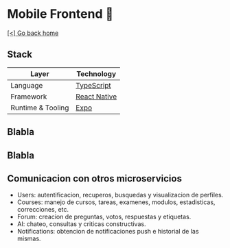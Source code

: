 # Mobile Frontend 🚧

[[<] Go back home](../README.md)

## Stack

| Layer            | Technology                                      |
|------------------|-------------------------------------------------|
| Language         | [TypeScript](https://www.typescriptlang.org/)  |
| Framework        | [React Native](https://reactnative.dev/)       |
| Runtime & Tooling| [Expo](https://expo.dev/)                      |

## Blabla

## Blabla

## Comunicacion con otros microservicios

- Users: autentificacion, recuperos, busquedas y visualizacion de perfiles.
- Courses: manejo de cursos, tareas, examenes, modulos, estadisticas, correcciones, etc.
- Forum: creacion de preguntas, votos, respuestas y etiquetas.
- AI: chateo, consultas y criticas constructivas.
- Notifications: obtencion de notificaciones push e historial de las mismas.
